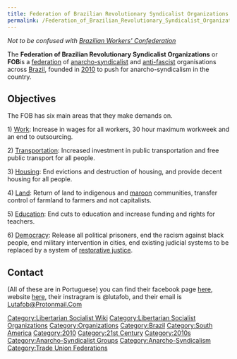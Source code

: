 ```yaml
---
title: Federation of Brazilian Revolutionary Syndicalist Organizations
permalink: /Federation_of_Brazilian_Revolutionary_Syndicalist_Organizations/
---
```


*Not to be confused with [Brazilian Workers'
Confederation](Brazilian_Workers'_Confederation.md "wikilink")*

The **Federation of Brazilian Revolutionary Syndicalist Organizations**
or **FOB**is a [federation](Confederation.md "wikilink") of
[anarcho-syndicalist](Anarcho-Syndicalism.md "wikilink") and
[anti-fascist](Anti-Fascism.md "wikilink") organisations across
[Brazil](Brazil.md "wikilink"), founded in
[2010](Timeline_of_Libertarian_Socialism_in_South_America.md "wikilink") to
push for anarcho-syndicalism in the country.

## Objectives

The FOB has six main areas that they make demands on.

1\) [Work](Work.md "wikilink"): Increase in wages for all workers, 30 hour
maximum workweek and an end to outsourcing.

2\) [Transportation](Transportation.md "wikilink"): Increased investment in
public transportation and free public transport for all people.

3\) [Housing](Housing.md "wikilink"): End evictions and destruction of
housing, and provide decent housing for all people.

4\) [Land](Land.md "wikilink"): Return of land to indigenous and
[maroon](Maroon_People.md "wikilink") communities, transfer control of
farmland to farmers and not capitalists.

5\) [Education](Education.md "wikilink"): End cuts to education and
increase funding and rights for teachers.

6\) [Democracy](Democracy.md "wikilink"): Release all political prisoners,
end the racism against black people, end military intervention in
cities, end existing judicial systems to be replaced by a system of
[restorative justice](Restorative_Justice.md "wikilink").

## Contact

(All of these are in Portuguese) you can find their facebook page
[here](https://www.facebook.com/Federa%C3%A7%C3%A3o-das-Organiza%C3%A7%C3%B5es-Sindicalistas-Revolucion%C3%A1rias-do-Brasil-FOB-2167881670200709/),
website
[here](https://lutafob.wordpress.com/?fbclid=IwAR147kjoz9OLSOwKRN4LhLM-cirLb-0OdUU-k4wkeDwQ4mn3LEKciSzPRrs),
their instragram is @lutafob, and their email is Lutafob@Protonmail.Com

[Category:Libertarian Socialist
Wiki](Category:Libertarian_Socialist_Wiki.md "wikilink")
[Category:Libertarian Socialist
Organizations](Category:Libertarian_Socialist_Organizations.md "wikilink")
[Category:Organizations](Category:Organizations.md "wikilink")
[Category:Brazil](Category:Brazil.md "wikilink") [Category:South
America](Category:South_America.md "wikilink")
[Category:2010](Category:2010.md "wikilink") [Category:21st
Century](Category:21st_Century.md "wikilink")
[Category:2010s](Category:2010s.md "wikilink")
[Category:Anarcho-Syndicalist
Groups](Category:Anarcho-Syndicalist_Groups.md "wikilink")
[Category:Anarcho-Syndicalism](Category:Anarcho-Syndicalism.md "wikilink")
[Category:Trade Union
Federations](Category:Trade_Union_Federations.md "wikilink")